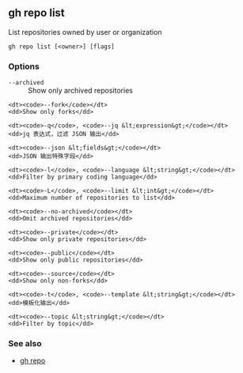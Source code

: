 

## gh repo list

List repositories owned by user or organization

```
gh repo list [<owner>] [flags]
```

### Options


<dl class="flags">
	<dt><code>--archived</code></dt>
	<dd>Show only archived repositories</dd>

	<dt><code>--fork</code></dt>
	<dd>Show only forks</dd>

	<dt><code>-q</code>, <code>--jq &lt;expression&gt;</code></dt>
	<dd>jq 表达式，过滤 JSON 输出</dd>

	<dt><code>--json &lt;fields&gt;</code></dt>
	<dd>JSON 输出特殊字段</dd>

	<dt><code>-l</code>, <code>--language &lt;string&gt;</code></dt>
	<dd>Filter by primary coding language</dd>

	<dt><code>-L</code>, <code>--limit &lt;int&gt;</code></dt>
	<dd>Maximum number of repositories to list</dd>

	<dt><code>--no-archived</code></dt>
	<dd>Omit archived repositories</dd>

	<dt><code>--private</code></dt>
	<dd>Show only private repositories</dd>

	<dt><code>--public</code></dt>
	<dd>Show only public repositories</dd>

	<dt><code>--source</code></dt>
	<dd>Show only non-forks</dd>

	<dt><code>-t</code>, <code>--template &lt;string&gt;</code></dt>
	<dd>模板化输出</dd>

	<dt><code>--topic &lt;string&gt;</code></dt>
	<dd>Filter by topic</dd>
</dl>


### See also

* [gh repo](./gh_repo)
